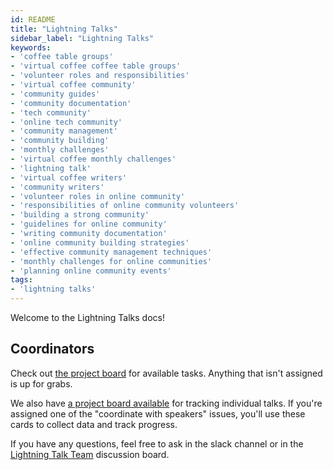 ```yaml
---
id: README
title: "Lightning Talks"
sidebar_label: "Lightning Talks"
keywords: 
- 'coffee table groups'
- 'virtual coffee coffee table groups'
- 'volunteer roles and responsibilities'
- 'virtual coffee community'
- 'community guides'
- 'community documentation'
- 'tech community'
- 'online tech community'
- 'community management'
- 'community building'
- 'monthly challenges'
- 'virtual coffee monthly challenges'
- 'lightning talk'
- 'virtual coffee writers'
- 'community writers'
- 'volunteer roles in online community'
- 'responsibilities of online community volunteers'
- 'building a strong community'
- 'guidelines for online community'
- 'writing community documentation'
- 'online community building strategies'
- 'effective community management techniques'
- 'monthly challenges for online communities'
- 'planning online community events'
tags: 
- 'lightning talks'
---
```


Welcome to the Lightning Talks docs!

## Coordinators

Check out [the project board](https://github.com/Virtual-Coffee/VC-Community-Docs/projects/1) for available tasks. Anything that isn't assigned is up for grabs.

We also have [a project board available](https://github.com/Virtual-Coffee/VC-Community-Docs/projects/2) for tracking individual talks. If you're assigned one of the "coordinate with speakers" issues, you'll use these cards to collect data and track progress.

If you have any questions, feel free to ask in the slack channel or in the [Lightning Talk Team](https://github.com/orgs/Virtual-Coffee/teams/lightning-talk-team) discussion board.
